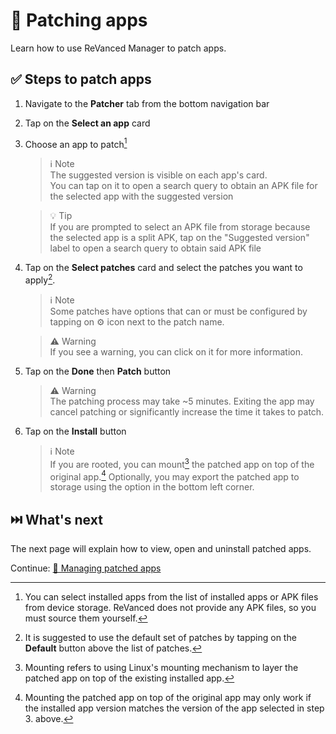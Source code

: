 # 🧩 Patching apps

Learn how to use ReVanced Manager to patch apps.

## ✅ Steps to patch apps

1. Navigate to the **Patcher** tab from the bottom navigation bar
2. Tap on the **Select an app** card
3. Choose an app to patch[^1]

   > ℹ️ Note  
   > The suggested version is visible on each app's card.  
   > You can tap on it to open a search query to obtain an APK file for the selected app with the suggested version

   > 💡 Tip  
   > If you are prompted to select an APK file from storage because the selected app is a split APK, tap on the "Suggested version" label to open a search query to obtain said APK file

4. Tap on the **Select patches** card and select the patches you want to apply[^2].

   > ℹ️ Note  
   > Some patches have options that can or must be configured by tapping on ⚙️ icon next to the patch name.

   > ⚠️ Warning  
   > If you see a warning, you can click on it for more information.

5. Tap on the **Done** then **Patch** button

   > ⚠️ Warning  
   > The patching process may take ~5 minutes. Exiting the app may cancel patching or significantly increase the time it takes to patch.

6. Tap on the **Install** button

   > ℹ️ Note  
   > If you are rooted, you can mount[^3] the patched app on top of the original app.[^4]
   > Optionally, you may export the patched app to storage using the option in the bottom left corner.

[^1]: You can select installed apps from the list of installed apps or APK files from device storage. ReVanced does not provide any APK files, so you must source them yourself.
[^2]: It is suggested to use the default set of patches by tapping on the **Default** button above the list of patches.
[^3]: Mounting refers to using Linux's mounting mechanism to layer the patched app on top of the existing installed app.
[^4]: Mounting the patched app on top of the original app may only work if the installed app version matches the version of the app selected in step 3. above.

## ⏭️ What's next

The next page will explain how to view, open and uninstall patched apps.

Continue: [🧰 Managing patched apps](2_2_managing.md)
